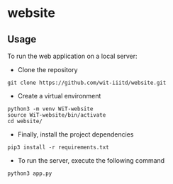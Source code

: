 # website

## Usage

To run the web application on a local server:

- Clone the repository
```
git clone https://github.com/wit-iiitd/website.git
```
- Create a virtual environment
```
python3 -m venv WiT-website
source WiT-website/bin/activate
cd website/
```
- Finally, install the project dependencies
```
pip3 install -r requirements.txt
```
- To run the server, execute the following command
```
python3 app.py
```

